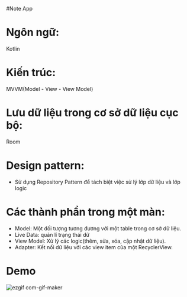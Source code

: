 #Note App

# Ngôn ngữ:
Kotlin

# Kiến trúc:
MVVM(Model - View - View Model) 

# Lưu dữ liệu trong cơ sở dữ liệu cục bộ:
Room 

# Design pattern:
- Sử dụng Repository Pattern để tách biệt việc sử lý lớp dữ liệu và lớp logic

# Các thành phần trong một màn:
- Model: Một đối tượng tương đương với một table trong cơ sở dữ liệu.
- Live Data: quản lí trạng thái dữ 
- View Model: Xử lý các logic(thêm, sửa, xóa, cập nhật dữ liệu).
- Adapter: Kết nối dữ liệu với các view item của một RecyclerView.

# Demo 


![ezgif com-gif-maker](https://user-images.githubusercontent.com/85747052/205519507-8a733a68-54f2-4553-bc3c-2d500d660a32.gif)

